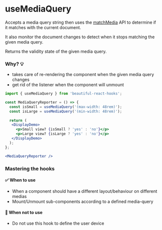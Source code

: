 # useMediaQuery

Accepts a media query string then uses the [matchMedia](https://developer.mozilla.org/en-US/docs/Web/API/Window/matchMedia) 
API to determine if it matches with the current document.

It also monitor the document changes to detect when it stops matching the given media query.

Returns the validity state of the given media query.

### Why? 💡

- takes care of re-rendering the component when the given media query changes
- get rid of the listener when the component will unmount

```jsx harmony
import { useMediaQuery } from 'beautiful-react-hooks'; 

const MediaQueryReporter = () => {
  const isSmall = useMediaQuery('(max-width: 48rem)'); 
  const isLarge = useMediaQuery('(min-width: 48rem)'); 
  
  return (
   <DisplayDemo>
     <p>Small view? {isSmall ? 'yes' : 'no'}</p>
     <p>Large view? {isLarge ? 'yes' : 'no'}</p>
   </DisplayDemo>
  );
};

<MediaQueryReporter />
```

### Mastering the hooks

#### ✅ When to use
 
- When a component should have a different layout/behaviour on different medias
- Mount/Unmount sub-components according to a defined media-query

#### 🛑 When not to use

- Do not use this hook to define the user device
